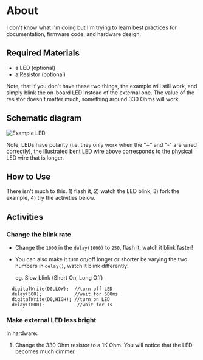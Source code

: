 About
=====

I don't know what I'm doing but I'm trying to learn best practices for documentation, firmware code, and hardware design. 

Required Materials
---

* a LED (optional)
* a Resistor (optional)

Note, that if you don't have these two things, the example will still work, and simply blink the on-board LED instead of the external one.
The value of the resistor doesn't matter much, something around 330 Ohms will work.

Schematic diagram
---

![Example LED](/led_blink/images/ex-led.png)

Note, LEDs have polarity (i.e. they only work when the "+" and "-" are wired correctly), the illustrated bent LED wire above corresponds to the physical LED wire that is longer.

How to Use
---

There isn't much to this. 1) flash it, 2) watch the LED blink, 3) fork the example, 4) try the activities below.

Activities
---

### Change the blink rate

- Change the `1000` in the `delay(1000)` to `250`, flash it, watch it blink faster!
- You can also make it turn on/off longer or shorter be varying the two numbers in `delay()`, watch it blink differently!

  eg. Slow blink (Short On, Long Off)

```
  digitalWrite(D0,LOW);  //turn off LED
  delay(500);            //wait for 500ms
  digitalWrite(D0,HIGH); //turn on LED
  delay(1000);            //wait for 1s
```
      
### Make external LED less bright

In hardware:

   1. Change the 330 Ohm resistor to a 1K Ohm. You will notice that the LED becomes much dimmer.
